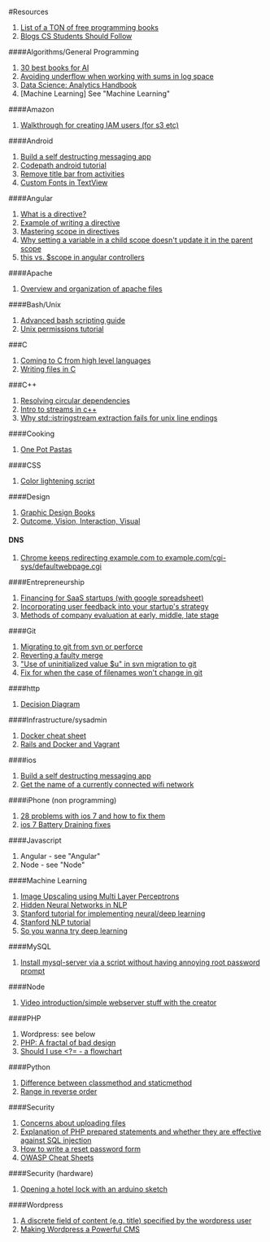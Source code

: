 #Resources

1. [List of a TON of free programming books](https://github.com/vhf/free-programming-books/blob/master/free-programming-books.md#c-1)
1. [Blogs CS Students Should Follow](http://www.quora.com/What-are-some-blogs-a-CS-student-should-follow)

####Algorithms/General Programming
1. [30 best books for AI](http://designzum.com/2014/04/08/best-free-online-books-for-artificial-intelligenceai/)
1. [Avoiding underflow when working with sums in log space](http://machineintelligence.tumblr.com/post/4998477107/the-log-sum-exp-trick)
1. [Data Science: Analytics Handbook](http://www.analyticshandbook.com/)
1. [Machine Learning] See "Machine Learning"

####Amazon
1. [Walkthrough for creating IAM users (for s3 etc)](http://docs.aws.amazon.com/IAM/latest/UserGuide/roles-walkthrough-crossacct-1-createrole.html)

####Android
1. [Build a self destructing messaging app](http://teamtreehouse.com/library/build-a-selfdestructing-message-android-app)
1. [Codepath android tutorial](https://github.com/thecodepath/android_guides/wiki)
1. [Remove title bar from activities](http://stackoverflow.com/questions/4388068/how-disable-remove-android-activity-label-and-label-bar)
1. [Custom Fonts in TextView](http://www.barebonescoder.com/2010/05/android-development-using-custom-fonts/)

####Angular
1. [What is a directive?](http://stackoverflow.com/questions/13875466/what-is-an-angularjs-directive)
1. [Example of writing a directive](http://www.ng-newsletter.com/posts/directives.html)
1. [Mastering scope in directives](http://www.undefinednull.com/2014/02/11/mastering-the-scope-of-a-directive-in-angularjs/)
1. [Why setting a variable in a child scope doesn't update it in the parent scope](https://github.com/angular/angular.js/wiki/Understanding-Scopes)
1. [this vs. $scope in angular controllers](http://stackoverflow.com/questions/11605917/this-vs-scope-in-angularjs-controllers)

####Apache
1. [Overview and organization of apache files](https://www.digitalocean.com/community/articles/how-to-configure-the-apache-web-server-on-an-ubuntu-or-debian-vps)

####Bash/Unix
1. [Advanced bash scripting guide](http://www.tldp.org/LDP/abs/html/index.html)
1. [Unix permissions tutorial](http://www.dartmouth.edu/~rc/help/faq/permissions.html)

###C
1. [Coming to C from high level languages](http://www.chiark.greenend.org.uk/~sgtatham/cdescent/?HN_20140803)
1. [Writing files in C](http://www.cprogramming.com/tutorial/cfileio.html)

###C++
1. [Resolving circular dependencies](http://stackoverflow.com/questions/625799/resolve-circular-dependencies-in-c)
1. [Intro to streams in c++](http://www.cprogramming.com/tutorial/c++-iostreams.html)
1. [Why std::istringstream extraction fails for unix line endings](http://stackoverflow.com/questions/2767298/c-repeatedly-using-istringstream?rq=1)

####Cooking
1. [One Pot Pastas](http://www.buzzfeed.com/emofly/one-pot-pastas)

####CSS
1. [Color lightening script](http://css-tricks.com/snippets/javascript/lighten-darken-color/)

####Design
1. [Graphic Design Books](https://www.youtube.com/watch?v=qyV0ZfCAs5c&src_vid=ep-K_Xvq2zY&feature=iv&annotation_id=annotation_742998)
1. [Outcome, Vision, Interaction, Visual](http://insideintercom.io/the-dribbblisation-of-design/)

#### DNS
1. [Chrome keeps redirecting example.com to example.com/cgi-sys/defaultwebpage.cgi](http://serverfault.com/questions/464284/example-com-cgi-sys-defaultwebpage-cgi-subdirectory-constantly-appearing-inste)

####Entrepreneurship
1. [Financing for SaaS startups (with google spreadsheet)](http://christophjanz.blogspot.com/2012/03/financial-planning-for-saas-startups.html)
2. [Incorporating user feedback into your startup's strategy](http://thenextweb.com/entrepreneur/2013/05/04/8-ways-to-incorporate-customer-feedback-into-your-startups-strategy/)
3. [Methods of company evaluation at early, middle, late stage](http://fundersandfounders.com/how-startup-valuation-works/)

####Git
1. [Migrating to git from svn or perforce](http://git-scm.com/book/en/Git-and-Other-Systems-Migrating-to-Git)
1. [Reverting a faulty merge](https://www.kernel.org/pub/software/scm/git/docs/howto/revert-a-faulty-merge.txt)
1. ["Use of uninitialized value $u" in svn migration to git](http://stackoverflow.com/questions/11398415/git-svn-clone-fails-unexpectedly)
1. [Fix for when the case of filenames won't change in git](http://nova-fusion.com/2011/08/31/changing-filename-case-in-git/)

####http
1. [Decision Diagram](https://raw.github.com/for-GET/http-decision-diagram/master/httpdd.png)

####Infrastructure/sysadmin
1. [Docker cheat sheet](https://github.com/wsargent/docker-cheat-sheet)
1. [Rails and Docker and Vagrant](https://blog.abevoelker.com/rails-development-using-docker-and-vagrant/)

####ios
1. [Build a self destructing messaging app](http://teamtreehouse.com/library/build-a-selfdestructing-message-iphone-app-2)
1. [Get the name of a currently connected wifi network](http://stackoverflow.com/questions/4712535/how-do-i-use-captivenetwork-to-get-the-current-wifi-hotspot-name)

####iPhone (non programming)
1. [28 problems with ios 7 and how to fix them](http://www.digitaltrends.com/mobile/ios-7-problems/)
1. [ios 7 Battery Draining fixes](http://mashable.com/2013/10/11/ios-7-battery-life/)

####Javascript
1. Angular - see "Angular"
1. Node - see "Node"

####Machine Learning
1. [Image Upscaling using Multi Layer Perceptrons](http://arxiv.org/pdf/1212.5352v1.pdf)
1. [Hidden Neural Networks in NLP](http://colah.github.io/posts/2014-07-NLP-RNNs-Representations/)
1. [Stanford tutorial for implementing neural/deep learning](http://ufldl.stanford.edu/wiki/index.php/UFLDL_Tutorial)
1. [Stanford NLP tutorial](http://nlp.stanford.edu/courses/NAACL2013/)
1. [So you wanna try deep learning](http://snippyhollow.github.io/blog/2014/08/09/so-you-wanna-try-deep-learning/)

####MySQL
1. [Install mysql-server via a script without having annoying root password prompt](http://stackoverflow.com/questions/7739645/install-mysql-on-ubuntu-without-password-prompt)

####Node
1. [Video introduction/simple webserver stuff with the creator](https://www.youtube.com/watch?v=jo_B4LTHi3I)

####PHP
1. Wordpress: see below
1. [PHP: A fractal of bad design](http://me.veekun.com/blog/2012/04/09/php-a-fractal-of-bad-design/)
1. [Should I use <?= - a flowchart](http://programmers.stackexchange.com/questions/151661/is-it-bad-practice-to-use-tag-in-php)

####Python
1. [Difference between classmethod and staticmethod](http://stackoverflow.com/questions/136097/what-is-the-difference-between-staticmethod-and-classmethod-in-python)
1. [Range in reverse order](http://stackoverflow.com/questions/7286365/print-a-list-in-reverse-order-with-range-in-python)

####Security
1. [Concerns about uploading files](http://stackoverflow.com/questions/830919/what-security-issues-appear-when-users-can-upload-their-own-files)
1. [Explanation of PHP prepared statements and whether they are effective against SQL injection](http://stackoverflow.com/questions/134099/are-pdo-prepared-statements-sufficient-to-prevent-sql-injection)
2. [How to write a reset password form](http://www.troyhunt.com/2012/05/everything-you-ever-wanted-to-know.html)
1. [OWASP Cheat Sheets](https://www.owasp.org/index.php/Cheat_Sheets)

####Security (hardware)
1. [Opening a hotel lock with an arduino sketch](http://demoseen.com/bhpaper.html)

####Wordpress
1. [A discrete field of content (e.g. title) specified by the wordpress user](http://stackoverflow.com/questions/18628888/how-do-i-create-different-editable-sections-within-a-wordpress-page)
1. [Making Wordpress a Powerful CMS](http://css-tricks.com/video-screencasts/121-the-right-cms-is-a-customized-one/)
